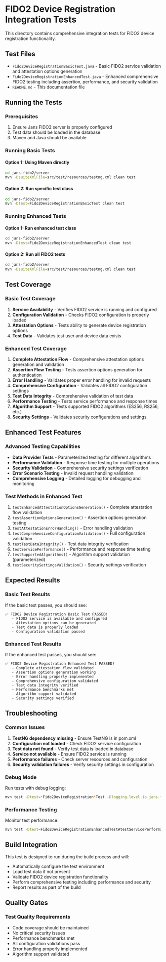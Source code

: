 # FIDO2 Device Registration Integration Tests

This directory contains comprehensive integration tests for FIDO2 device registration functionality.

## Test Files

- `Fido2DeviceRegistrationBasicTest.java` - Basic FIDO2 service validation and attestation options generation
- `Fido2DeviceRegistrationEnhancedTest.java` - Enhanced comprehensive FIDO2 testing including assertion, performance, and security validation
- `README.md` - This documentation file

## Running the Tests

### Prerequisites

1. Ensure Jans FIDO2 server is properly configured
2. Test data should be loaded in the database
3. Maven and Java should be available

### Running Basic Tests

#### Option 1: Using Maven directly
```bash
cd jans-fido2/server
mvn -DsuiteXmlFile=src/test/resources/testng.xml clean test
```

#### Option 2: Run specific test class
```bash
cd jans-fido2/server
mvn -Dtest=Fido2DeviceRegistrationBasicTest clean test
```

### Running Enhanced Tests

#### Option 1: Run enhanced test class
```bash
cd jans-fido2/server
mvn -Dtest=Fido2DeviceRegistrationEnhancedTest clean test
```

#### Option 2: Run all FIDO2 tests
```bash
cd jans-fido2/server
mvn -DsuiteXmlFile=src/test/resources/testng.xml clean test
```



## Test Coverage

### Basic Test Coverage
1. **Service Availability** - Verifies FIDO2 service is running and configured
2. **Configuration Validation** - Checks FIDO2 configuration is properly loaded
3. **Attestation Options** - Tests ability to generate device registration options
4. **Test Data** - Validates test user and device data exists

### Enhanced Test Coverage
1. **Complete Attestation Flow** - Comprehensive attestation options generation and validation
2. **Assertion Flow Testing** - Tests assertion options generation for authentication
3. **Error Handling** - Validates proper error handling for invalid requests
4. **Comprehensive Configuration** - Validates all FIDO2 configuration settings
5. **Test Data Integrity** - Comprehensive validation of test data
6. **Performance Testing** - Tests service performance and response times
7. **Algorithm Support** - Tests supported FIDO2 algorithms (ES256, RS256, etc.)
8. **Security Settings** - Validates security configurations and settings

## Enhanced Test Features

### Advanced Testing Capabilities
- **Data Provider Tests** - Parameterized testing for different algorithms
- **Performance Validation** - Response time testing for multiple operations
- **Security Validation** - Comprehensive security settings verification
- **Error Scenario Testing** - Invalid request handling validation
- **Comprehensive Logging** - Detailed logging for debugging and monitoring

### Test Methods in Enhanced Test
1. `testEnhancedAttestationOptionsGeneration()` - Complete attestation flow validation
2. `testAssertionOptionsGeneration()` - Assertion options generation testing
3. `testAttestationErrorHandling()` - Error handling validation
4. `testComprehensiveConfigurationValidation()` - Full configuration validation
5. `testTestDataIntegrity()` - Test data integrity verification
6. `testServicePerformance()` - Performance and response time testing
7. `testSupportedAlgorithms()` - Algorithm support validation (parameterized)
8. `testSecuritySettingsValidation()` - Security settings verification

## Expected Results

### Basic Test Results
If the basic test passes, you should see:
```
✅ FIDO2 Device Registration Basic Test PASSED!
   - FIDO2 service is available and configured
   - Attestation options can be generated
   - Test data is properly loaded
   - Configuration validation passed
```

### Enhanced Test Results
If the enhanced test passes, you should see:
```
✅ FIDO2 Device Registration Enhanced Test PASSED!
   - Complete attestation flow validated
   - Assertion options generation working
   - Error handling properly implemented
   - Comprehensive configuration validated
   - Test data integrity verified
   - Performance benchmarks met
   - Algorithm support validated
   - Security settings verified
```

## Troubleshooting

### Common Issues

1. **TestNG dependency missing** - Ensure TestNG is in pom.xml
2. **Configuration not loaded** - Check FIDO2 service configuration
3. **Test data not found** - Verify test data is loaded in database
4. **Service not available** - Ensure FIDO2 service is running
5. **Performance failures** - Check server resources and configuration
6. **Security validation failures** - Verify security settings in configuration

### Debug Mode
Run tests with debug logging:
```bash
mvn test -Dtest=*Fido2DeviceRegistration*Test -Dlogging.level.io.jans.fido2=DEBUG
```

### Performance Testing
Monitor test performance:
```bash
mvn test -Dtest=Fido2DeviceRegistrationEnhancedTest#testServicePerformance
```

## Build Integration

This test is designed to run during the build process and will:
- Automatically configure the test environment
- Load test data if not present
- Validate FIDO2 device registration functionality
- Perform comprehensive testing including performance and security
- Report results as part of the build

## Quality Gates

### Test Quality Requirements
- Code coverage should be maintained
- No critical security issues
- Performance benchmarks met
- All configuration validations pass
- Error handling properly implemented
- Algorithm support validated 